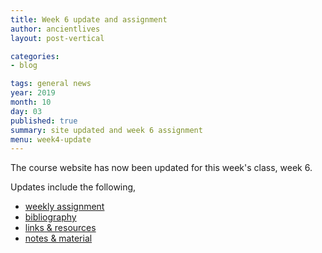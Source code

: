 ```yaml
---
title: Week 6 update and assignment
author: ancientlives
layout: post-vertical

categories:
- blog

tags: general news
year: 2019
month: 10
day: 03
published: true
summary: site updated and week 6 assignment
menu: week4-update
---
```


The course website has now been updated for this week's class, week 6.

Updates include the following,

* [weekly assignment](/weekly_assignment)
* [bibliography](/bibliography)
* [links & resources](/links)
* [notes & material](/notes)
